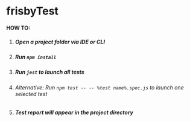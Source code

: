 # frisbyTest

**HOW TO:**

1. ##### Open a project folder via IDE or CLI
2. ##### Run `npm install`
3. ##### Run `jest` to launch all tests
4. ###### Alternative: Run `npm test -- -- %test name%.spec.js` to launch one selected test
5. ##### Test report will appear in the project directory
